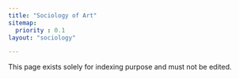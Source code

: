 ```yaml
---
title: "Sociology of Art"
sitemap:
  priority : 0.1
layout: "sociology"

---
```

This page exists solely for indexing purpose and must not be edited.